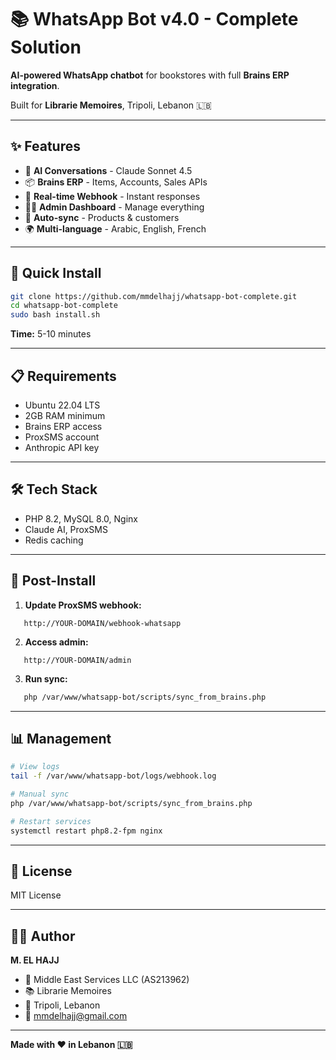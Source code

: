 # 📚 WhatsApp Bot v4.0 - Complete Solution

**AI-powered WhatsApp chatbot** for bookstores with full **Brains ERP integration**.

Built for **Librarie Memoires**, Tripoli, Lebanon 🇱🇧

---

## ✨ Features

- 🤖 **AI Conversations** - Claude Sonnet 4.5
- 📦 **Brains ERP** - Items, Accounts, Sales APIs
- 💬 **Real-time Webhook** - Instant responses
- 👨‍💼 **Admin Dashboard** - Manage everything
- 🔄 **Auto-sync** - Products & customers
- 🌍 **Multi-language** - Arabic, English, French

---

## 🚀 Quick Install
```bash
git clone https://github.com/mmdelhajj/whatsapp-bot-complete.git
cd whatsapp-bot-complete
sudo bash install.sh
```

**Time:** 5-10 minutes

---

## 📋 Requirements

- Ubuntu 22.04 LTS
- 2GB RAM minimum
- Brains ERP access
- ProxSMS account
- Anthropic API key

---

## 🛠️ Tech Stack

- PHP 8.2, MySQL 8.0, Nginx
- Claude AI, ProxSMS
- Redis caching

---

## 📱 Post-Install

1. **Update ProxSMS webhook:**
```
   http://YOUR-DOMAIN/webhook-whatsapp
```

2. **Access admin:**
```
   http://YOUR-DOMAIN/admin
```

3. **Run sync:**
```bash
   php /var/www/whatsapp-bot/scripts/sync_from_brains.php
```

---

## 📊 Management
```bash
# View logs
tail -f /var/www/whatsapp-bot/logs/webhook.log

# Manual sync
php /var/www/whatsapp-bot/scripts/sync_from_brains.php

# Restart services
systemctl restart php8.2-fpm nginx
```

---

## 📄 License

MIT License

---

## 👨‍💻 Author

**M. EL HAJJ**
- 🏢 Middle East Services LLC (AS213962)
- 📚 Librarie Memoires
- 📍 Tripoli, Lebanon
- 📧 mmdelhajj@gmail.com

---

**Made with ❤️ in Lebanon 🇱🇧**
